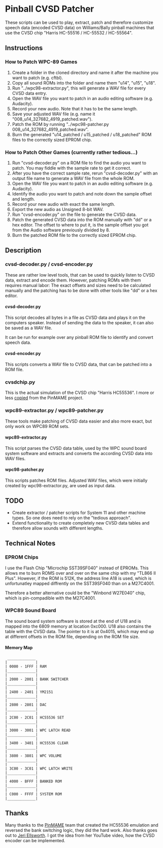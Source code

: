 # Pinball CVSD Patcher

These scripts can be used to play, extract, patch and therefore customize speech data (encoded CVSD data) on Williams/Bally pinball machines that use the CVSD chip "Harris HC-55516 / HC-55532 / HC-55564".

## Instructions
### How to Patch WPC-89 Games
1. Create a folder in the cloned directory and name it after the machine you want to patch (e.g. cftbl).
2. Copy all sound ROMs into the folder and name them "u14", "u15", "u18".
3. Run "../wpc98-extractor.py", this will generate a WAV file for every CVSD data entry.
4. Open the WAV file you want to patch in an audio editing software (e.g. Audacity).
5. Record your new audio. Note that it has to be the same length.
6. Save your adjusted WAV file (e.g. name it "008_u14_327682_4919_patched.wav").
7. Patch the ROM by running "../wpc98-patcher.py 008_u14_327682_4919_patched.wav".
8. Burn the generated "u14_patched / u15_patched / u18_patched" ROM files to the correctly sized EPROM chip.

### How to Patch Other Games (currently rather tedious...)
1. Run "cvsd-decoder.py" on a ROM file to find the audio you want to patch. You may fiddle with the sample rate to get it correct.
2. After you have the correct sample rate, rerun "cvsd-decoder.py" with an output file name to generate a WAV file from the whole ROM.
3. Open the WAV file you want to patch in an audio editing software (e.g. Audacity).
4. Identify the audio you want to patch and note down the sample offset and length.
5. Record your new audio with exact the same length.
6. Export the new audio as Unsigned 8-bit WAV.
7. Run "cvsd-encoder.py" on the file to generate the CVSD data.
8. Patch the generated CVSD data into the ROM manually with "dd" or a hex editor.
   The offset to where to put it, is the sample offset you got from the Audio software previously divided by 8.
9. Burn the patched ROM file to the correctly sized EPROM chip.

## Description
### cvsd-decoder.py / cvsd-encoder.py
These are rather low level tools, that can be used to quickly listen to CVSD data, extract and encode them.
However, patching ROMs with them requires manual labor: The exact offsets and sizes need to be calculated manually
and the patching has to be done with other tools like "dd" or a hex editor.

#### cvsd-decoder.py
This script decodes all bytes in a file as CVSD data and plays it on the computers speaker.
Instead of sending the data to the speaker, it can also be saved as a WAV file.

It can be run for example over any pinball ROM file to identify and convert speech data.

#### cvsd-encoder.py
This scripts converts a WAV file to CVSD data, that can be patched into a ROM file.

### cvsdchip.py
This is the actual simulation of the CVSD chip "Harris HC55536". I more or less [copied](https://github.com/vpinball/pinmame/blob/master/src/sound/hc55516.c) from the PinMAME project.

### wpc89-extractor.py / wpc89-patcher.py
These tools make patching of CVSD data easier and also more exact, but only work on WPC89 ROM sets.

#### wpc89-extractor.py
This script parses the CVSD data table, used by the WPC sound board system software and extracts and converts the according CVSD data into WAV files.

#### wpc98-patcher.py
This scripts patches ROM files. Adjusted WAV files, which were initially created by wpc98-extractor.py, are used as input data.

## TODO
- Create extractor / patcher scripts for System 11 and other machine types. So one does need to rely on the "tedious approach".
- Extend functionality to create completely new CVSD data tables and therefore allow sounds with different lengths.

## Technical Notes
### EPROM Chips
I use the Flash Chip "Microchip SST39SF040" instead of EPROMs. This allows me to burn ROMS over and over on the same chip with my "TL866 II Plus".
However, if the ROM is 512K, the address line A18 is used, which is unfortunatley mapped diffrently on the SST39SF040 than on a M27C4001.

Therefore a better alternative could be the "Winbond W27E040" chip, which is pin-compadible with the M27C4001.

### WPC89 Sound Board
The sound board system software is stored at the end of U18 and is mapped into the 6809 memory at location 0xc000.
U18 also contains the table with the CVSD data. The pointer to it is at 0x4015, which may end up at different offsets in the ROM file,
depending on the ROM file size.
#### Memory Map
     _____________
    |             |
    | 0000 - 1FFF | RAM
    |_____________|
    |             |
    | 2000 - 2001 | BANK SWITCHER
    |_____________|
    |             |
    | 2400 - 2401 | YM2151
    |_____________|
    |             |
    | 2800 - 2801 | DAC
    |_____________|
    |             |
    | 2C00 - 2C01 | HC55536 SET
    |_____________|
    |             |
    | 3000 - 3001 | WPC LATCH READ
    |_____________|
    |             |
    | 3400 - 3401 | HC55536 CLEAR
    |_____________|
    |             |
    | 3800 - 3801 | WPC VOLUME
    |_____________|
    |             |
    | 3C00 - 3C01 | WPC LATCH WRITE
    |_____________|
    |             |
    | 4000 - BFFF | BANKED ROM
    |_____________|
    |             |
    | C000 - FFFF | SYSTEM ROM
    |_____________|


## Thanks
Many thanks to the [PinMAME](https://github.com/vpinball/pinmame) team that created the HC55536 emulation and reversed the bank switching logic, they did the hard work.
Also thanks goes out to [Jeri Ellsworth](https://www.youtube.com/watch?v=2FRGwuxFDE4). I got the idea from her YouTube video, how the CVSD encoder can be implemented.
